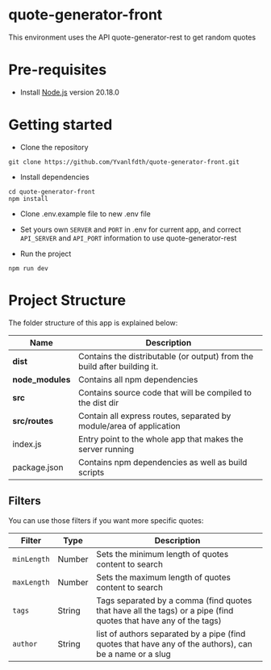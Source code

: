 # quote-generator-front
This environment uses the API quote-generator-rest to get random quotes

# Pre-requisites
- Install [Node.js](https://nodejs.org/en/) version 20.18.0

# Getting started
- Clone the repository
```
git clone https://github.com/Yvanlfdth/quote-generator-front.git
```
- Install dependencies
```
cd quote-generator-front
npm install
```
- Clone .env.example file to new .env file
- Set yours own `SERVER` and `PORT` in .env for current app, and correct `API_SERVER` and `API_PORT` information to use quote-generator-rest

- Run the project
```
npm run dev
```

# Project Structure
The folder structure of this app is explained below:

| Name | Description |
| ------------------------ | --------------------------------------------------------------------------------------------- |
| **dist**                 | Contains the distributable (or output) from the build after building it.                  |
| **node_modules**         | Contains all npm dependencies                                                             |
| **src**                  | Contains source code that will be compiled to the dist dir                               |
| **src/routes**           | Contain all express routes, separated by module/area of application                      |
| index.js                 | Entry point to the whole app that makes the server running                               |
| package.json             | Contains npm dependencies as well as build scripts                                       |

## Filters
You can use those filters if you want more specific quotes:

 Filter | Type | Description |
| ------------------------- | -------|----------------------------------------------------------------------------------------------------------------- |
| `minLength`               | Number | Sets the minimum length of quotes content to search                                                              |
| `maxLength`               | Number | Sets the maximum length of quotes content to search                                                              |
| `tags`                    | String | Tags separated by a comma (find quotes that have all the tags) or a pipe (find quotes that have any of the tags) |
| `author`                  | String | list of authors separated by a pipe (find quotes that have any of the authors), can be a name or a slug          |